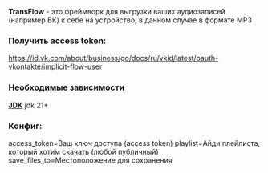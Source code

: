 **TransFlow** - это фреймворк для выгрузки ваших аудиозаписей (например ВК) 
к себе на устройство, в данном случае в формате MP3

### Получить access token:
https://id.vk.com/about/business/go/docs/ru/vkid/latest/oauth-vkontakte/implicit-flow-user

### Необходимые зависимости
[**JDK**](https://www.oracle.com/java/technologies/downloads/) jdk 21+

### Конфиг:
access_token=Ваш ключ доступа (access token)
playlist=Айди плейлиста, который хотим скачать (любой публичный)
save_files_to=Местоположение для сохранения